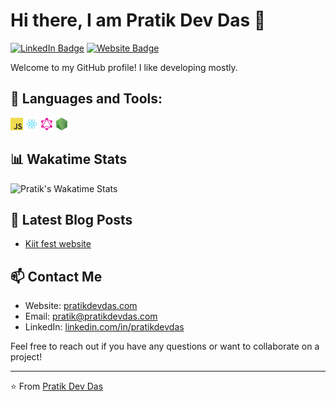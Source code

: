 # Hi there, I am Pratik Dev Das 👋

[![LinkedIn Badge](https://img.shields.io/badge/LinkedIn-Connect-blue)](https://www.linkedin.com/in/pratikdevdas/)
[![Website Badge](https://img.shields.io/badge/Website-Visit-blue)](http://www.pratikdevdas.com)

Welcome to my GitHub profile! I like developing mostly.

## 🚀 Languages and Tools:

<p>
  <img height="20" src="https://raw.githubusercontent.com/github/explore/80688e429a7d4ef2fca1e82350fe8e3517d3494d/topics/javascript/javascript.png">
  <img height="20" src="https://raw.githubusercontent.com/github/explore/80688e429a7d4ef2fca1e82350fe8e3517d3494d/topics/react/react.png">
  <img height="20" src="https://raw.githubusercontent.com/github/explore/5c058a388828bb5fde0bcafd4bc867b5bb3f26f3/topics/graphql/graphql.png">
  <img height="20" src="https://raw.githubusercontent.com/github/explore/80688e429a7d4ef2fca1e82350fe8e3517d3494d/topics/nodejs/nodejs.png">
</p>


## 📊 Wakatime Stats
![Pratik's Wakatime Stats](https://github-readme-stats.vercel.app/api/wakatime?username=52d1c647-d52a-4125-88c1-403caaa2c2e8)

## 📝 Latest Blog Posts
<!-- BLOG-POST-LIST:START -->
- [Kiit fest website]([http://www.pratikdevdas.com/blog/how-i-built-my-website](https://pratikdevdas.hashnode.dev/the-journey-to-conquer-a-big-island-within-a-week))

<!-- BLOG-POST-LIST:END -->

## 📫 Contact Me
- Website: [pratikdevdas.com](http://www.pratikdevdas.com)
- Email: [pratik@pratikdevdas.com](mailto:dasdev.pratik@gmail.com)
- LinkedIn: [linkedin.com/in/pratikdevdas](https://www.linkedin.com/in/pratikdevdas/)

Feel free to reach out if you have any questions or want to collaborate on a project!

---

⭐️ From [Pratik Dev Das](http://www.pratikdevdas.com)
